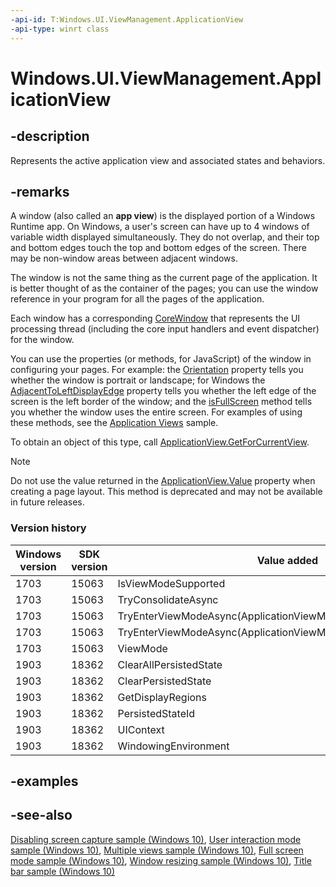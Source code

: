 ```yaml
---
-api-id: T:Windows.UI.ViewManagement.ApplicationView
-api-type: winrt class
---
```


<!-- Class syntax.
public class ApplicationView : Windows.UI.ViewManagement.IApplicationView, Windows.UI.ViewManagement.IApplicationView2, Windows.UI.ViewManagement.IApplicationView3, Windows.UI.ViewManagement.IApplicationView4
-->

# Windows.UI.ViewManagement.ApplicationView

## -description

Represents the active application view and associated states and behaviors.

## -remarks

A window (also called an **app view**) is the displayed portion of a Windows Runtime app. On Windows, a user's screen can have up to 4 windows of variable width displayed simultaneously. They do not overlap, and their top and bottom edges touch the top and bottom edges of the screen. There may be non-window areas between adjacent windows.

The window is not the same thing as the current page of the application. It is better thought of as the container of the pages; you can use the window reference in your program for all the pages of the application.

Each window has a corresponding [CoreWindow](../windows.ui.core/corewindow.md) that represents the UI processing thread (including the core input handlers and event dispatcher) for the window.

You can use the properties (or methods, for JavaScript) of the window in configuring your pages. For example: the [Orientation](applicationview_orientation.md) property tells you whether the window is portrait or landscape; for Windows the [AdjacentToLeftDisplayEdge](applicationview_adjacenttoleftdisplayedge.md) property tells you whether the left edge of the screen is the left border of the window; and the [isFullScreen](applicationview_isfullscreen.md) method tells you whether the window uses the entire screen. For examples of using these methods, see the [Application Views](https://github.com/microsoftarchive/msdn-code-gallery-microsoft/tree/master/Official%20Windows%20Platform%20Sample/Windows%208.1%20Store%20app%20samples/99866-Windows%208.1%20Store%20app%20samples/Application%20Views) sample.

To obtain an object of this type, call [ApplicationView.GetForCurrentView](applicationview_getforcurrentview_1363600702.md).

> [!NOTE]
> Do not use the value returned in the [ ApplicationView.Value](applicationview_value.md) property when creating a page layout. This method is deprecated and may not be available in future releases.

### Version history

| Windows version | SDK version | Value added |
| -- | -- | -- |
| 1703 | 15063 | IsViewModeSupported |
| 1703 | 15063 | TryConsolidateAsync |
| 1703 | 15063 | TryEnterViewModeAsync(ApplicationViewMode) |
| 1703 | 15063 | TryEnterViewModeAsync(ApplicationViewMode,ViewModePreferences) |
| 1703 | 15063 | ViewMode |
| 1903 | 18362 | ClearAllPersistedState |
| 1903 | 18362 | ClearPersistedState |
| 1903 | 18362 | GetDisplayRegions |
| 1903 | 18362 | PersistedStateId |
| 1903 | 18362 | UIContext |
| 1903 | 18362 | WindowingEnvironment |

## -examples

## -see-also

[Disabling screen capture sample (Windows 10)](https://github.com/Microsoft/Windows-universal-samples/tree/master/Samples/DisablingScreenCapture), [User interaction mode sample (Windows 10)](https://go.microsoft.com/fwlink/p/?LinkId=619894), [Multiple views sample (Windows 10)](https://go.microsoft.com/fwlink/p/?LinkId=620574), [Full screen mode sample (Windows 10)](https://go.microsoft.com/fwlink/p/?LinkId=620546), [Window resizing sample (Windows 10)](https://go.microsoft.com/fwlink/p/?LinkId=620026), [Title bar sample (Windows 10)](https://go.microsoft.com/fwlink/p/?LinkId=620613)
